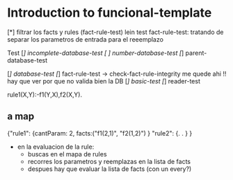 # Introduction to funcional-template

[*] filtrar los facts y rules (fact-rule-test)
 lein test fact-rule-test:
    tratando de separar los parametros de entrada para el reeemplazo

Test
[*] incomplete-database-test
[ ] number-database-test
[*] parent-database-test

[*] database-test
[*] fact-rule-test -> check-fact-rule-integrity me quede ahi !!
hay que ver por que no valida bien la DB
[*] basic-test
[*] reader-test

rule1(X,Y):-f1(Y,X),f2(X,Y).
## a map
{"rule1":
    {cantParam: 2,
     facts:("f1(2,1)", "f2(1,2)")
    }
"rule2":
    {.
    .
    }
}

- en la evaluacion de la rule:
    * buscas en el mapa de rules
    * recorres los parametros y reemplazas en la lista de facts
    * despues hay que evaluar la lista de facts (con un every?)

